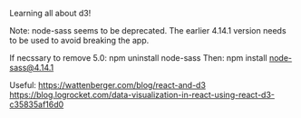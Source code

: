Learning all about d3!

Note: node-sass seems to be deprecated. The earlier 4.14.1 version needs to be used to avoid breaking the app. 

If necssary to remove 5.0: npm uninstall node-sass
Then: npm install node-sass@4.14.1

Useful:
https://wattenberger.com/blog/react-and-d3
https://blog.logrocket.com/data-visualization-in-react-using-react-d3-c35835af16d0